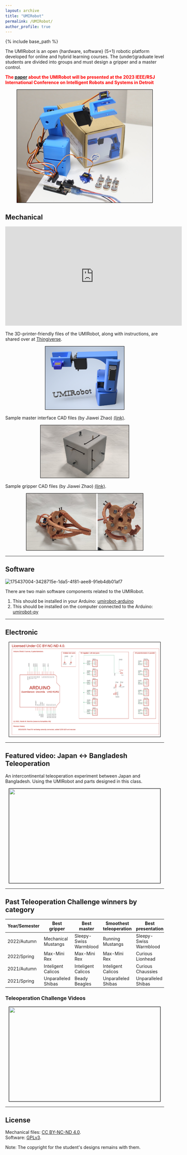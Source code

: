 ```yaml
---
layout: archive
title: "UMIRobot"
permalink: /UMIRobot/
author_profile: true
---
```


{% include base_path %}

The UMIRobot is an open {hardware, software} (5+1) robotic platform developed for online and hybrid learning courses.
The (under)graduate level students are divided into groups and must design a gripper and a master control.

<span style="color: red">**The [paper](https://arxiv.org/abs/2301.06668) about the UMIRobot will be presented at the 2023 IEEE/RSJ International Conference on Intelligent Robots and Systems in Detroit**</span>

<p align="center">
<img style='border:1px solid #000000;' src="/images/umirobot_real.jpg" width="430" height="358">
</p>

## Mechanical 

<iframe width="560" height="315" src="https://www.youtube.com/embed/78IVNJ8RL_8" title="YouTube video player" frameborder="0" allow="accelerometer; autoplay; clipboard-write; encrypted-media; gyroscope; picture-in-picture; web-share" allowfullscreen></iframe>

The 3D-printer-friendly files of the UMIRobot, along with instructions, are shared over at [Thingiverse](https://www.thingiverse.com/thing:4797804).

<p align="center">
<img style='border:1px solid #000000;' src="/images/umirobot_raytrace_front_withtext.png" width="250" height="200">
</p>

Sample master interface CAD files (by Jiawei Zhao) [(link)](https://u.pcloud.link/publink/show?code=kZVIbUVZfSeLtjxWKyfsKi4YCDSIYBjBile7).

<p align="center">
<img style='border:1px solid #000000;' src="/images/umirobot_master.png" width="280" height="167">
</p>

Sample gripper CAD files (by Jiawei Zhao) [(link)](https://u.pcloud.link/publink/show?code=kZyIbUVZcrfG3uJof3XQ1oJOyNad3jxgylG7).

<p align="center">
<img style='border:1px solid #000000;' src="/images/umirobot_gripper.png" width="370" height="180">
</p>

<hr/>

## Software

![175437004-3428715e-1da5-4f81-aee8-91eb4db01af7](https://github.com/mmmarinho/mmmarinho.github.io/assets/46012516/86734124-d1f4-4f29-9b3d-ab79ff3115a8)

There are two main software components related to the UMIRobot. 

1. This should be installed in your Arduino: [umirobot-arduino](https://github.com/mmmarinho/umirobot-arduino)
2. This should be installed on the computer connected to the Arduino: [umirobot-py](https://github.com/mmmarinho/umirobot-py)

<hr/>

## Electronic

<p align="center">
<a href="/images/umirobot_pcb_schematics.pdf" class="box">
<img style='border:1px solid #000000' src="/images/umirobot_pcb_schematics.png" width="480" height="300">
</a>
</p>

<hr/>

## Featured video: Japan <-> Bangladesh Teleoperation

An intercontinental teleoperation experiment between Japan and Bangladesh.
Using the UMIRobot and parts designed in this class.

<p align="center">
<a href="http://www.youtube.com/watch?v=Y_5amab3kMQ" class="box">
<img style='border:1px solid #000000' src="http://img.youtube.com/vi/Y_5amab3kMQ/0.jpg" width="480" height="300">
</a>
</p>

<hr/>

## Past Teleoperation Challenge winners by category

|Year/Semester|Best gripper|Best master|Smoothest teleoperation|Best presentation|
|---|---|---|---|---|
|2022/Autumn|Mechanical Mustangs|Sleepy-Swiss Warmblood|Running Mustangs|Sleepy-Swiss Warmblood|
|2022/Spring|Max-Mini Rex|Max-Mini Rex|Max-Mini Rex|Curious Lionhead|
|2021/Autumn|Inteligent Calicos|Inteligent Calicos|Inteligent Calicos|Curious Chaussies|
|2021/Spring|Unparalleled Shibas|Beady Beagles|Unparalleled Shibas|Unparalleled Shibas|

### Teleoperation Challenge Videos

<p align="center">
<a href="http://www.youtube.com/playlist?list=PLfnnpBCwI_l9mwnWENHN0BKCcLytz4GL7" class="box">
<img style='border:1px solid #000000' src="http://img.youtube.com/vi/dfVOAAa_DoQ/0.jpg" width="480" height="300">
</a>
</p>

<hr/>

## License

Mechanical files: [CC BY-NC-ND 4.0](https://creativecommons.org/licenses/by-nc-nd/4.0/).
<br />Software: [GPLv3](https://tldrlegal.com/license/gnu-general-public-license-v3-(gpl-3)).

Note: The copyright for the student's designs remains with them. 
